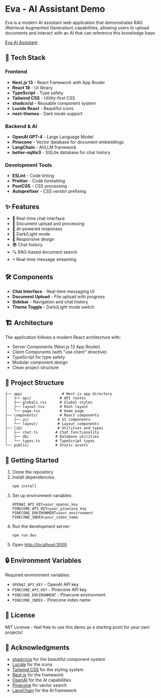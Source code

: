 # Eva - AI Assistant Demo

Eva is a modern AI assistant web application that demonstrates RAG (Retrieval Augmented Generation) capabilities, allowing users to upload documents and interact with an AI that can reference this knowledge base.

[Eva AI Assistant](https://www.bharattankala.com/)

## 🚀 Tech Stack

### Frontend
- **Next.js 13** - React framework with App Router
- **React 18** - UI library
- **TypeScript** - Type safety
- **Tailwind CSS** - Utility-first CSS
- **shadcn/ui** - Reusable component system
- **Lucide React** - Beautiful icons
- **next-themes** - Dark mode support

### Backend & AI
- **OpenAI GPT-4** - Large Language Model
- **Pinecone** - Vector database for document embeddings
- **LangChain** - AI/LLM framework
- **better-sqlite3** - SQLite database for chat history

### Development Tools
- **ESLint** - Code linting
- **Prettier** - Code formatting
- **PostCSS** - CSS processing
- **Autoprefixer** - CSS vendor prefixing

## ✨ Features

- 💬 Real-time chat interface
- 📁 Document upload and processing
- 🤖 AI-powered responses
- 🌙 Dark/Light mode
- 📱 Responsive design
- 📚 Chat history
- 🔍 RAG-based document search
- ⚡ Real-time message streaming

## 🛠️ Components

- **Chat Interface** - Real-time messaging UI
- **Document Upload** - File upload with progress
- **Sidebar** - Navigation and chat history
- **Theme Toggle** - Dark/Light mode switch

## 🏗️ Architecture

The application follows a modern React architecture with:
- Server Components (Next.js 13 App Router)
- Client Components (with "use client" directive)
- TypeScript for type safety
- Modular component design
- Clean project structure

## 📂 Project Structure

```
├── app/                  # Next.js app directory
│   ├── api/             # API routes
│   ├── globals.css      # Global styles
│   ├── layout.tsx       # Root layout
│   └── page.tsx         # Home page
├── components/          # React components
│   ├── ui/             # UI components
│   └── layout/         # Layout components
├── lib/                # Utilities and types
│   ├── chat.ts        # Chat functionality
│   ├── db/            # Database utilities
│   └── types.ts       # TypeScript types
└── public/            # Static assets
```

## 🚀 Getting Started

1. Clone the repository
2. Install dependencies:
   ```bash
   npm install
   ```
3. Set up environment variables:
   ```env
   OPENAI_API_KEY=your_openai_key
   PINECONE_API_KEY=your_pinecone_key
   PINECONE_ENVIRONMENT=your_environment
   PINECONE_INDEX=your_index_name
   ```
4. Run the development server:
   ```bash
   npm run dev
   ```
5. Open [http://localhost:3000](http://localhost:3000)

## 🔒 Environment Variables

Required environment variables:
- `OPENAI_API_KEY` - OpenAI API key
- `PINECONE_API_KEY` - Pinecone API key
- `PINECONE_ENVIRONMENT` - Pinecone environment
- `PINECONE_INDEX` - Pinecone index name

## 📝 License

MIT License - feel free to use this demo as a starting point for your own projects!

## 🙏 Acknowledgments

- [shadcn/ui](https://ui.shadcn.com/) for the beautiful component system
- [Lucide](https://lucide.dev/) for the icons
- [Tailwind CSS](https://tailwindcss.com/) for the styling system
- [Next.js](https://nextjs.org/) for the framework
- [OpenAI](https://openai.com/) for the AI capabilities
- [Pinecone](https://www.pinecone.io/) for vector search
- [LangChain](https://js.langchain.com/) for the AI framework
